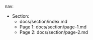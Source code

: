 nav:
  - Section:
    - docs/section/index.md
    - Page 1: docs/section/page-1.md
    - Page 2: docs/section/page-2.md
